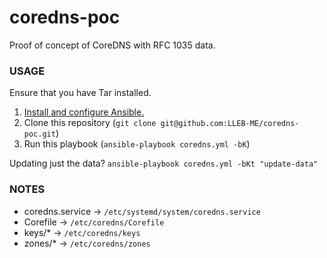 # coredns-poc
Proof of concept of CoreDNS with RFC 1035 data.

### USAGE
Ensure that you have Tar installed.

1. [Install and configure Ansible.](https://docs.ansible.com/ansible/latest/installation_guide/index.html)
2. Clone this repository (`git clone git@github.com:LLEB-ME/coredns-poc.git`)
3. Run this playbook (`ansible-playbook coredns.yml -bK`)

Updating just the data? `ansible-playbook coredns.yml -bKt "update-data"`

### NOTES
- coredns.service -> `/etc/systemd/system/coredns.service`
- Corefile        -> `/etc/coredns/Corefile`
- keys/*          -> `/etc/coredns/keys`
- zones/*         -> `/etc/coredns/zones`
